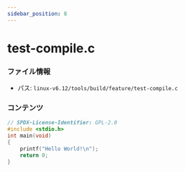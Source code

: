 ```yaml
---
sidebar_position: 8
---
```

# test-compile.c

### ファイル情報

- パス: `linux-v6.12/tools/build/feature/test-compile.c`

### コンテンツ

```c
// SPDX-License-Identifier: GPL-2.0
#include <stdio.h>
int main(void)
{
	printf("Hello World!\n");
	return 0;
}

```
